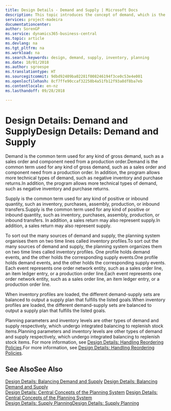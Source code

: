 ```yaml
---
title: Design Details - Demand and Supply | Microsoft Docs
description: This topic introduces the concept of demand, which is the common term used for any kind of gross demand, such as a sales order and component need from a production order.
services: project-madeira
documentationcenter: 
author: SorenGP
ms.service: dynamics365-business-central
ms.topic: article
ms.devlang: na
ms.tgt_pltfrm: na
ms.workload: na
ms.search.keywords: design, demand, supply, inventory, planning
ms.date: 10/01/2018
ms.author: sgroespe
ms.translationtype: HT
ms.sourcegitcommit: 9dbd92409ba02281f008246194f3ce0c53e4e001
ms.openlocfilehash: 8cf7ffe90ccaf32258b4a51fb12f93a8df8ba7eb
ms.contentlocale: en-nz
ms.lasthandoff: 09/28/2018

---
```

# <a name="design-details-demand-and-supply"></a><span data-ttu-id="8513e-103">Design Details: Demand and Supply</span><span class="sxs-lookup"><span data-stu-id="8513e-103">Design Details: Demand and Supply</span></span>
<span data-ttu-id="8513e-104">Demand is the common term used for any kind of gross demand, such as a sales order and component need from a production order.</span><span class="sxs-lookup"><span data-stu-id="8513e-104">Demand is the common term used for any kind of gross demand, such as a sales order and component need from a production order.</span></span> <span data-ttu-id="8513e-105">In addition, the program allows more technical types of demand, such as negative inventory and purchase returns.</span><span class="sxs-lookup"><span data-stu-id="8513e-105">In addition, the program allows more technical types of demand, such as negative inventory and purchase returns.</span></span>  
  
<span data-ttu-id="8513e-106">Supply is the common term used for any kind of positive or inbound quantity, such as inventory, purchases, assembly, production, or inbound transfers.</span><span class="sxs-lookup"><span data-stu-id="8513e-106">Supply is the common term used for any kind of positive or inbound quantity, such as inventory, purchases, assembly, production, or inbound transfers.</span></span> <span data-ttu-id="8513e-107">In addition, a sales return may also represent supply.</span><span class="sxs-lookup"><span data-stu-id="8513e-107">In addition, a sales return may also represent supply.</span></span>  
  
<span data-ttu-id="8513e-108">To sort out the many sources of demand and supply, the planning system organises them on two time lines called inventory profiles.</span><span class="sxs-lookup"><span data-stu-id="8513e-108">To sort out the many sources of demand and supply, the planning system organizes them on two time lines called inventory profiles.</span></span> <span data-ttu-id="8513e-109">One profile holds demand events, and the other holds the corresponding supply events.</span><span class="sxs-lookup"><span data-stu-id="8513e-109">One profile holds demand events, and the other holds the corresponding supply events.</span></span> <span data-ttu-id="8513e-110">Each event represents one order network entity, such as a sales order line, an item ledger entry, or a production order line.</span><span class="sxs-lookup"><span data-stu-id="8513e-110">Each event represents one order network entity, such as a sales order line, an item ledger entry, or a production order line.</span></span>  
  
<span data-ttu-id="8513e-111">When inventory profiles are loaded, the different demand-supply sets are balanced to output a supply plan that fulfills the listed goals.</span><span class="sxs-lookup"><span data-stu-id="8513e-111">When inventory profiles are loaded, the different demand-supply sets are balanced to output a supply plan that fulfills the listed goals.</span></span>  
  
<span data-ttu-id="8513e-112">Planning parameters and inventory levels are other types of demand and supply respectively, which undergo integrated balancing to replenish stock items.</span><span class="sxs-lookup"><span data-stu-id="8513e-112">Planning parameters and inventory levels are other types of demand and supply respectively, which undergo integrated balancing to replenish stock items.</span></span> <span data-ttu-id="8513e-113">For more information, see [Design Details: Handling Reordering Policies](design-details-handling-reordering-policies.md).</span><span class="sxs-lookup"><span data-stu-id="8513e-113">For more information, see [Design Details: Handling Reordering Policies](design-details-handling-reordering-policies.md).</span></span>  
  
## <a name="see-also"></a><span data-ttu-id="8513e-114">See Also</span><span class="sxs-lookup"><span data-stu-id="8513e-114">See Also</span></span>  
<span data-ttu-id="8513e-115">[Design Details: Balancing Demand and Supply](design-details-balancing-demand-and-supply.md) </span><span class="sxs-lookup"><span data-stu-id="8513e-115">[Design Details: Balancing Demand and Supply](design-details-balancing-demand-and-supply.md) </span></span>  
<span data-ttu-id="8513e-116">[Design Details: Central Concepts of the Planning System](design-details-central-concepts-of-the-planning-system.md) </span><span class="sxs-lookup"><span data-stu-id="8513e-116">[Design Details: Central Concepts of the Planning System](design-details-central-concepts-of-the-planning-system.md) </span></span>  
[<span data-ttu-id="8513e-117">Design Details: Supply Planning</span><span class="sxs-lookup"><span data-stu-id="8513e-117">Design Details: Supply Planning</span></span>](design-details-supply-planning.md)
